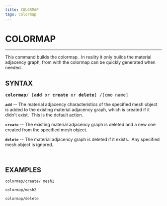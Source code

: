 ```yaml
---
title: COLORMAP
tags: colormap
---
```

 
# COLORMAP

----------------------

This command builds the colormap.  In reality it only builds the
material adjacency graph, from with the colormap can be quickly
generated when needed.


## SYNTAX

<pre>
<b>colormap</b>/ [<b>add</b> or <b>create</b> or <b>delete</b>] /[cmo_name]
</pre>

**`add`** -- The material adjacency characteristics of the specified
mesh object is added to the existing material adjacency graph, which
is created if it didn't exist.  This is the default action.

**`create`** -- The existing material adjacency graph is deleted and a
new one created from the specified mesh object.

**`delete`** -- The material adjacency graph is deleted if it exists. 
Any specified mesh object is ignored.

   

## EXAMPLES

```
colormap/create/ mesh1

colormap/mesh2

colormap/delete
```
